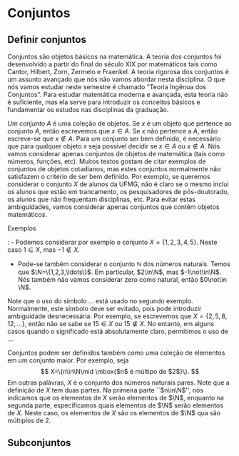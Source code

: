 # Conjuntos

## Definir conjuntos

$\newcommand{\N}{\mathbb N}$

Conjuntos são objetos básicos na matemática. A teoria dos conjuntos foi desenvolvido a partir do final do século XIX por matemáticos tais como Cantor, Hilbert, Zorn, Zermelo e Fraenkel. A teoria rigorosa dos conjuntos é um assunto avançado que nós não vamos abordar nesta disciplina. O que nós vamos estudar neste semestre é chamado "Teoria Ingênua dos Conjuntos". Para estudar matemática moderna e avançada, esta teoria não é suficiente, mas ela serve para introduzir os conceitos básicos e fundamentar os estudos nas disciplinas da graduação.

Um *conjunto* $A$ é uma coleção de objetos. Se $x$ é um objeto que pertence ao conjunto $A$, então escrevemos que $x\in A$. Se $x$ não pertence a $A$, então escreve-se que $x\not\in A$. Para um conjunto ser bem definido, é necessário que para qualquer objeto $x$ seja possível decidir se $x\in A$ ou $x\not\in A$. Nós vamos considerar apenas conjuntos de objetos de matemática (tais como números, funções, etc). Muitos textos gostam de citar exemplos de conjuntos de objetos cotadianos, mas estes conjuntos normalmente não satisfazem o critério de ser bem definido. Por exemplo, se queremos considerar o conjunto $X$ de alunos da UFMG, não é claro se o mesmo inclui os alunos que estão em trancamento, os pesquisadores de pós-doutorado, os alunos que não frequentam disciplinas, etc. Para evitar estas ambiguidades, vamos considerar apenas conjuntos que contêm objetos matemáticos.

Exemplos $\label{ex:conjuntos}$

:   - Podemos considerar por exemplo o conjunto $X=\{1,2,3,4,5\}$. Neste caso $1\in X$, mas $-1\not\in X$. 
- Pode-se também considerar o conjunto $\mathbb N$ dos números naturais. Temos que $\N=\{1,2,3,\ldots\}$. Em particular, $2\in\N$, mas $-1\not\in\N$. Nós também não vamos considerar zero como natural, então $0\not\in \N$. 
  
Note que o uso do símbolo $\ldots$ está usado no segundo exemplo. Normalmente, este símbolo deve ser evitado, pois pode introduzir  ambiguidade desnecessária. Por exemplo, se escrevemos que $X=\{2,5,8,12,\ldots\}$, então não se sabe se $15\in X$ ou $15\not\in X$. No entanto, em alguns casos quando o significado está absolutamente claro, permitimos o uso de $\ldots$.

Conjuntos podem ser definidos também como uma coleção de elementos em um conjunto maior. Por exemplo, seja
$$
    X=\{n\in\N\mid \mbox{$n$ é múltipo de $2$}\}.
$$
Em outras palávras, $X$ é o conjunto dos números naturais pares. Note que a definição de $X$ tem duas partes. Na primeira parte ``$n\in\N$'', nós indicamos que os elementos de $X$ serão elementos de $\N$, enquanto na segunda parte, especificamos quais elementos de $\N$ serão elementos de $X$. Neste caso, os elementos de $X$ são os elementos de $\N$ qua são múltiplos de $2$.  

## Subconjuntos